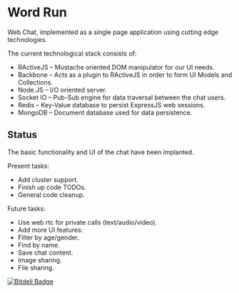 Word Run
=============
Web Chat, implemented as a single page application using cutting edge technologies.

The current technological stack consists of:
* RActiveJS – Mustache oriented DOM manipulator for our UI needs.
 * Backbone – Acts as a plugin to RActiveJS in order to form UI Models and Collections.
* Node.JS – I/O oriented server.
 * Socket IO – Pub-Sub engine for data traversal between the chat users.
 * Redis – Key-Value database to persist ExpressJS web sessions.
 * MongoDB – Document database used for data persistence.

Status
---------
The basic functionality and UI of the chat have been implanted.

Present tasks:
* Add cluster support.
* Finish up code TODOs.
* General code cleanup.

Future tasks:
* Use web rtc for private calls (text/audio/video).
* Add more UI features:
 * Filter by age/gender.
 * Find by name.
 * Save chat content.
 * Image sharing.
 * File sharing.


[![Bitdeli Badge](https://d2weczhvl823v0.cloudfront.net/eranbetzalel/wordrun/trend.png)](https://bitdeli.com/free "Bitdeli Badge")

